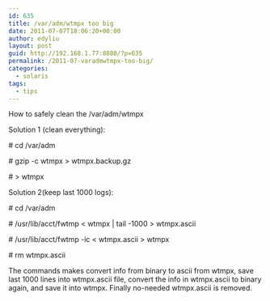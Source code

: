 ```yaml
---
id: 635
title: /var/adm/wtmpx too big
date: 2011-07-07T18:06:20+00:00
author: edyliu
layout: post
guid: http://192.168.1.77:8880/?p=635
permalink: /2011-07-varadmwtmpx-too-big/
categories:
  - solaris
tags:
  - tips
---
```

How to safely clean the /var/adm/wtmpx

Solution 1 (clean everything):
  
\# cd /var/adm
  
\# gzip -c wtmpx > wtmpx.backup.gz
  
\# > wtmpx

Solution 2(keep last 1000 logs):
  
\# cd /var/adm
  
\# /usr/lib/acct/fwtmp < wtmpx | tail -1000 > wtmpx.ascii
  
\# /usr/lib/acct/fwtmp -ic < wtmpx.ascii > wtmpx
  
\# rm wtmpx.ascii
  
The commands makes convert info from binary to ascii from wtmpx, save last 1000 lines into wtmpx.ascii file, convert the info in wtmpx.ascii to binary again, and save it into wtmpx. Finally no-needed wtmpx.ascii is removed.